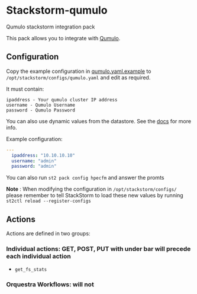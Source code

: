 # Stackstorm-qumulo
Qumulo stackstorm integration pack

This pack allows you to integrate with
[Qumulo](https://www.hpe.com/us/en/integrated-systems/composable-fabric.html).

## Configuration
Copy the example configuration in [qumulo.yaml.example](./qumulo.yaml.example) to
`/opt/stackstorm/configs/qumulo.yaml` and edit as required.

It must contain:

```
ipaddress - Your qumulo cluster IP address
username - Qumulo Username
password - Qumulo Password
```

You can also use dynamic values from the datastore. See the
[docs](https://docs.stackstorm.com/reference/pack_configs.html) for more info.

Example configuration:

```yaml
---
  ipaddress: "10.10.10.10"
  username: "admin"
  password: "admin"
```
You can also run `st2 pack config hpecfm` and answer the promts

**Note** : When modifying the configuration in `/opt/stackstorm/configs/` please
           remember to tell StackStorm to load these new values by running
           `st2ctl reload --register-configs`


## Actions

Actions are defined in two groups:

### Individual actions: GET, POST, PUT with under bar will precede each individual action
* ``get_fs_stats``


### Orquestra Workflows: will not
